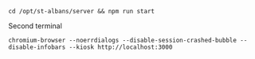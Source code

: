 ```
cd /opt/st-albans/server && npm run start
```
Second terminal
```
chromium-browser --noerrdialogs --disable-session-crashed-bubble --disable-infobars --kiosk http://localhost:3000
```
